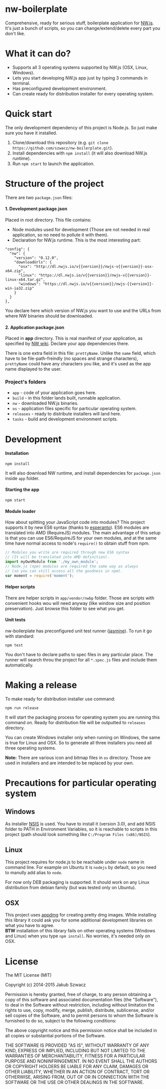 nw-boilerplate
==============
Comprehensive, ready for serious stuff, boilerplate application for [NW.js](https://github.com/nwjs/nw.js).  
It's just a bunch of scripts, so you can change/extend/delete every part you don't like.

# What it can do?

- Supports all 3 operating systems supported by NW.js (OSX, Linux, Windows).
- Lets you start developing NW.js app just by typing 3 commands in terminal.
- Has preconfigured development environment.
- Can create ready for distribution installer for every operating system.


# Quick start

The only development dependency of this project is Node.js. So just make sure you have it installed.

1. Clone/download this repository (e.g. `git clone https://github.com/szwacz/nw-boilerplate.git`).
2. Install dependencies with `npm install` (it will also download NW.js runtime).
3. Run `npm start` to launch the application.


# Structure of the project

There are two `package.json` files:  

#### 1. Development package.json
Placed in root directory. This file contains:
- Node modules used for development (Those are not needed in real application, so no need to pollute it with them).
- Declaration for NW.js runtime. This is the most interesting part:
```
"config": {
  "nw": {
    "version": "0.12.0",
    "downloadUrls": {
      "osx": "http://dl.nwjs.io/v{{version}}/nwjs-v{{version}}-osx-x64.zip",
      "linux": "https://dl.nwjs.io/v{{version}}/nwjs-v{{version}}-linux-x64.tar.gz",
      "windows": "https://dl.nwjs.io/v{{version}}/nwjs-{{version}}-win-ia32.zip"
    }
  }
},
```
You declare here which version of NW.js you want to use and the URLs from where NW binaries should be downloaded.

#### 2. Application package.json
Placed in **app** directory. This is real manifest of your application, as specified by [NW wiki](https://github.com/nwjs/nw.js/wiki/Manifest-format). Declare your app dependencies there.

There is one extra field in this file: `prettyName`. Unlike the `name` field, which have to be file-path-freindly (no spaces and strange characters), `prettyName` could have any characters you like, and it's used as the app name displayed to the user.

### Project's folders

- `app` - code of your application goes here.
- `build` - in this folder lands built, runnable application.
- `nw` - downloaded NW.js binaries.
- `os` - application files specific for particular operating system.
- `releases` - ready to distribute installers will land here.
- `tasks` - build and development environment scripts.


# Development

#### Installation

```
npm install
```
It will also download NW runtime, and install dependencies for `package.json` inside `app` folder.

#### Starting the app

```
npm start
```

#### Module loader

How about splitting your JavaScript code into modules? This project supports it by new ES6 syntax (thanks to [esperanto](https://github.com/esperantojs/esperanto)). ES6 modules are translated into AMD (RequireJS) modules. The main advantage of this setup is that you can use ES6/RequireJS for your own modules, and at the same time have normal access to node's `require()` to obtain stuff from npm.
```javascript
// Modules you write are required through new ES6 syntax
// (It will be translated into AMD definition).
import myOwnModule from './my_own_module';
// Node.js (npm) modules are required the same way as always
// (so you can still access all the goodness in npm).
var moment = require('moment');
```

#### Helper scripts

There are helper scripts in `app/vendor/nwbp` folder. Those are scripts with convenient hooks wou will need  anyway (like window size and position preservation). Just browse this folder to see what you get.

#### Unit tests

nw-boilerplate has preconfigured unit test runner ([jasmine](http://jasmine.github.io/2.0/introduction.html)). To run it go with standard:
```
npm test
```
You don't have to declare paths to spec files in any particular place. The runner will search throu the project for all `*.spec.js` files and include them automatically.


# Making a release

To make ready for distribution installer use command:
```
npm run release
```
It will start the packaging process for operating system you are running this command on. Ready for distribution file will be outputted to `releases` directory.

You can create Windows installer only when running on Windows, the same is true for Linux and OSX. So to generate all three installers you need all three operating systems.

**Note:** There are various icon and bitmap files in `os` directory. Those are used in installers and are intended to be replaced by your own.


# Precautions for particular operating system

## Windows
As installer [NSIS](http://nsis.sourceforge.net/Main_Page) is used. You have to install it (version 3.0), and add NSIS folder to PATH in Environment Variables, so it is reachable to scripts in this project (path should look something like `C:/Program Files (x86)/NSIS`).

## Linux
This project requires for node.js to be reachable under `node` name in command line. For example on Ubuntu it is `nodejs` by default, so you need to manully add alias to `node`.

For now only DEB packaging is supported. It should work on any Linux distribution from debian family (but was tested only on Ubuntu).

## OSX
This project uses [appdmg](https://github.com/LinusU/node-appdmg) for creating pretty dmg images. While installing this library it could ask you for some additional development libraries on what you have to agree.  
**BTW** installation of this library fails on other operating systems (Windows and Linux) when you type `npm install`. No worries, it's needed only on OSX.


# License

The MIT License (MIT)

Copyright (c) 2014-2015 Jakub Szwacz

Permission is hereby granted, free of charge, to any person obtaining a copy
of this software and associated documentation files (the "Software"), to deal
in the Software without restriction, including without limitation the rights
to use, copy, modify, merge, publish, distribute, sublicense, and/or sell
copies of the Software, and to permit persons to whom the Software is
furnished to do so, subject to the following conditions:

The above copyright notice and this permission notice shall be included in all
copies or substantial portions of the Software.

THE SOFTWARE IS PROVIDED "AS IS", WITHOUT WARRANTY OF ANY KIND, EXPRESS OR
IMPLIED, INCLUDING BUT NOT LIMITED TO THE WARRANTIES OF MERCHANTABILITY,
FITNESS FOR A PARTICULAR PURPOSE AND NONINFRINGEMENT. IN NO EVENT SHALL THE
AUTHORS OR COPYRIGHT HOLDERS BE LIABLE FOR ANY CLAIM, DAMAGES OR OTHER
LIABILITY, WHETHER IN AN ACTION OF CONTRACT, TORT OR OTHERWISE, ARISING FROM,
OUT OF OR IN CONNECTION WITH THE SOFTWARE OR THE USE OR OTHER DEALINGS IN THE
SOFTWARE.
